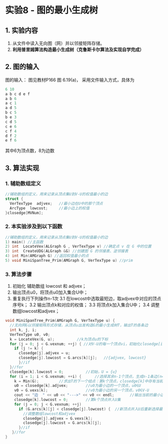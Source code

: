 # 实验8 - 图的最小生成树

## 1. 实验内容
1. 从文件中读入无向图（网）并以邻接矩阵存储。
2. **利用普里姆算法构造最小生成树（克鲁斯卡尔算法及实现自学完成）**

## 2. 图的输入
图的输入： 图见教材P166 图 6.19(a)， 采用文件输入方式，具体为
```javascript
6 10
a b c d e f 
a b 6
a c 1
a d 5
b c 5
b e 3
c d 5
c e 6
c f 4 
d f 2
e f 6
```
其中6为顶点数，8为边数

## 3. 算法实现
### 1. 辅助数组定义
```c++
//辅助数组的定义，用来记录从顶点集U到V-U的权值最小的边
struct {
  VerTexType  adjvex; 	//最小边在U中的那个顶点
  ArcType  lowcost; 	//最小边上的权值
}closedge[MVNum];
```
### 2. 本实验涉及到以下函数
```c++
//辅助数组的定义，用来记录从顶点集U到V-U的权值最小的边
1) main() //主函数  
2) int  LocateVex(ALGraph G , VerTexType v) //确定点 v 在 G 中的位置  
3) int  CreateUDG(ALGraph &G) //创建图 G 的邻接表、逆邻接表  
4) int Min(AMGraph G) //返回权值最小的点  
5) void MiniSpanTree_Prim(AMGraph G, VerTexType u) //prim
```

### 3. 算法步骤
1. 初始化 辅助数组 lowcost 和 adjvex；
2. 输出顶点u0，将顶点u0加入集合U中；
3. 重复执行下列操作n-1次
  3.1 在lowcost中选取最短边，取adjvex中对应的顶点序号k；
  3.2 输出顶点k和对应的权值；
  3.3 将顶点k加入集合U中；
  3.4 调整数组lowcost和adjvex；
```c++
void MiniSpanTree_Prim(AMGraph G, VerTexType u) {
  //无向网G以邻接矩阵形式存储，从顶点u出发构造G的最小生成树T，输出T的各条边  
  int k, j, i;
  VerTexType u0, v0;
  k = LocateVex(G, u);  		//k为顶点u的下标 
  for (j = 0; j < G.vexnum; ++j) { //对V-U的每一个顶点vi，初始化closedge[i] 
	if (j != k) {
      closedge[j].adjvex = u;
	  closedge[j].lowcost = G.arcs[k][j];	//{adjvex, lowcost}
	  }//if
  }//for
  closedge[k].lowcost = 0;        	//初始，U = {u}
  for (i = 1; i < G.vexnum; ++i) {  	//选择其余n-1个顶点，生成n-1条边(n= G.vexnum) 
	k = Min(G);    		//求出T的下一个结点：第k个顶点，closedge[k]中存有当前最小边 
	u0 = closedge[k].adjvex; 		//u0为最小边的一个顶点，u0∈U 
	v0 = G.vexs[k];          		//v0为最小边的另一个顶点，v0∈V-U 
	cout << "边  " << u0 << "--->" << v0 << endl;       //输出当前的最小边(u0, v0) 
	closedge[k].lowcost = 0;   		//第k个顶点并入U集 
	for (j = 0; j < G.vexnum; ++j)
   	  if (G.arcs[k][j] < closedge[j].lowcost) {	 //新顶点并入U后重新选择最小边 
		//调整数组lowcost和adjvex
		closedge[j].adjvex = G.vexs[k];
		closedge[j].lowcost = G.arcs[k][j];
	  }//if 
   }//for 
}
```
